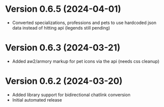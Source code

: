 # Version 0.6.5 (2024-04-01)

- Converted specializations, professions and pets to use hardcoded json data instead of hitting api (legends still pending)

# Version 0.6.3 (2024-03-21)

- Added aw2/armory markup for pet icons via the api (needs css cleanup)

# Version 0.6.2 (2024-03-20)

- Added library support for bidirectional chatlink conversion
- Initial automated release
